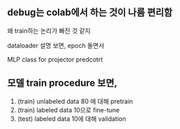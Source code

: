 ## debug는 colab에서 하는 것이 나름 편리함 

왜 train하는 논리가 빠진 것 같지

dataloader 설명 보면, epoch 돌면서 

MLP class for projector predcotrt

## 모델 train procedure 보면, 

 1) (train) unlabeled data 80 에 대해 pretrain
 2) (train) labeled data 10으로 fine-tune
 3) (test) labeled data 10에 대해 validation 

